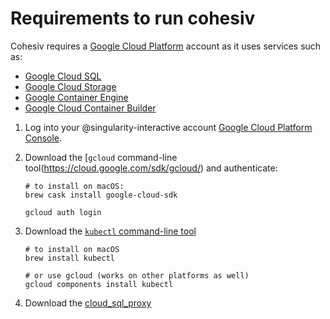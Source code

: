 # Requirements to run cohesiv

Cohesiv requires a [Google Cloud Platform](https://cloud.google.com) account
as it uses services such as:

- [Google Cloud SQL](http://cloud.google.com/sql/)
- [Google Cloud Storage](http://cloud.google.com/storage)
- [Google Container Engine](https://cloud.google.com/container-engine/)
- [Google Cloud Container Builder](https://cloud.google.com/container-builder/)

1. Log into your @singularity-interactive account [Google Cloud Platform Console](https://console.cloud.google.com).

1. Download the [`gcloud` command-line tool(https://cloud.google.com/sdk/gcloud/) and
   authenticate:

       # to install on macOS:
       brew cask install google-cloud-sdk

       gcloud auth login

1. Download the [`kubectl` command-line tool](https://kubernetes.io/docs/user-guide/kubectl-overview/)

       # to install on macOS
       brew install kubectl 

       # or use gcloud (works on other platforms as well)
       gcloud components install kubectl

1. Download the [cloud_sql_proxy](https://cloud.google.com/sql/docs/mysql/connect-admin-proxy)